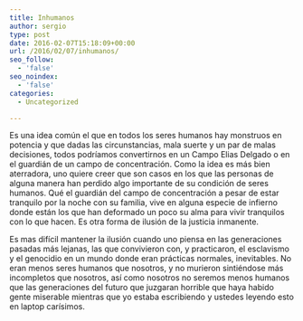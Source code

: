 ```yaml
---
title: Inhumanos
author: sergio
type: post
date: 2016-02-07T15:18:09+00:00
url: /2016/02/07/inhumanos/
seo_follow:
  - 'false'
seo_noindex:
  - 'false'
categories:
  - Uncategorized

---
```

Es una idea común el que en todos los seres humanos hay monstruos en potencia y que dadas las circunstancias, mala suerte y un par de malas decisiones, todos podríamos convertirnos en un Campo Elias Delgado o en el guardián de un campo de concentración. Como la idea es más bien aterradora, uno quiere creer que son casos en los que las personas de alguna manera han perdido algo importante de su condición de seres humanos. Qué el guardián del campo de concentración a pesar de estar tranquilo por la noche con su familia, vive en alguna especie de infierno donde están los que han deformado un poco su alma para vivir tranquilos con lo que hacen. Es otra forma de ilusión de la justicia inmanente.

Es mas difícil mantener la ilusión cuando uno piensa en las generaciones pasadas más lejanas, las que convivieron con, y practicaron, el esclavismo y el genocidio en un mundo donde eran prácticas normales, inevitables. No eran menos seres humanos que nosotros, y no murieron sintiéndose más incompletos que nosotros, así como nosotros no seremos menos humanos que las generaciones del futuro que juzgaran horrible que haya habido gente miserable mientras que yo estaba escribiendo y ustedes leyendo esto en laptop carísimos.